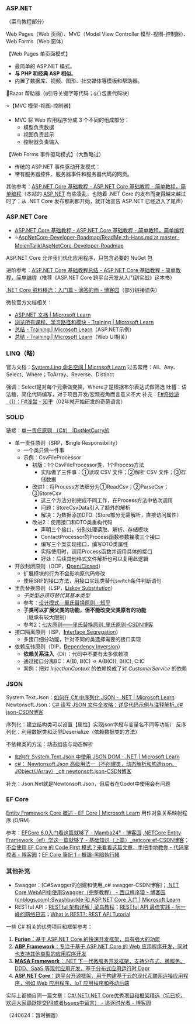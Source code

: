 ### ASP.NET

（菜鸟教程部分）

Web Pages（Web 页面）、MVC（Model View Controller 模型-视图-控制器）、Web Forms（Web 窗体）

【Web Pages 单页面模式】
- 最简单的 ASP.NET 模式。  
- **与 PHP 和经典 ASP 相似**。  
- 内置了数据库、视频、图形、社交媒体等模板和帮助器。

🔺Razor 帮助器（`@`引导关键字等代码；`@{}`包裹代码块）

⭐【MVC 模型-视图-控制器】
- MVC 将 Web 应用程序分成 3 个不同的组成部分：  
	- 模型负责数据  
	- 视图负责显示 
	- 控制器负责输入  

【Web Forms 事件驱动模式】（大致略过）
- 传统的 ASP.NET 事件驱动开发模式：  
- 带有服务器控件、服务器事件和服务器代码的网页。

其他参考：[ASP.NET Core 基础教程 - ASP.NET Core 基础教程 - 简单教程，简单编程](https://www.twle.cn/l/yufei/aspnetcore/dotnet-aspnet-index.html)（本站的 [ASP.NET](https://www.twle.cn/l/yufei/aspnet/aspnet-basic-index.html) 有些凌乱，也随着 .NET Core 的发布而变得越来越过时了；从 .NET Core 发布那刹那开始，就开始宣告 ASP.NET 已经迈入了尾声）

### ASP.NET Core

- [ASP.NET Core 基础教程 - ASP.NET Core 基础教程 - 简单教程，简单编程](https://www.twle.cn/l/yufei/aspnetcore/dotnet-aspnet-index.html)
- ⭐[AspNetCore-Developer-Roadmap/ReadMe.zh-Hans.md at master · MoienTajik/AspNetCore-Developer-Roadmap](https://github.com/MoienTajik/AspNetCore-Developer-Roadmap/blob/master/ReadMe.zh-Hans.md)

ASP.NET Core 允许我们优化应用程序，只包含必要的 NuGet 包

进阶参考：[ASP.NET Core 基础教程总结 - ASP.NET Core 基础教程 - 简单教程，简单编程](https://www.twle.cn/l/yufei/aspnetcore/dotnet-aspnet-summary.html)（推荐《ASP.NET Core 跨平台开发从入门到实战》这本书）

[.NET Core 资料精选：入门篇 - 滴答的雨 - 博客园](https://www.cnblogs.com/heyuquan/p/dotnet-basic-learning-resource.html)（部分链接遗失）

微软官方文档相关：
- [ASP.NET 文档 | Microsoft Learn](https://learn.microsoft.com/zh-cn/aspnet/core/?view=aspnetcore-8.0)
- [浏览所有课程、学习路径和模块 - Training | Microsoft Learn](https://learn.microsoft.com/zh-cn/training/browse/)
- [总结 - Training | Microsoft Learn](https://learn.microsoft.com/zh-cn/training/modules/create-razor-pages-aspnet-core/7-summary)（ASP.NET示例）
- [总结 - Training | Microsoft Learn](https://learn.microsoft.com/zh-cn/training/modules/get-started-with-web-development/7-summary)（Web UI相关）

### LINQ（略）

官方文档：[System.Linq 命名空间 | Microsoft Learn](https://learn.microsoft.com/zh-cn/dotnet/api/system.linq?view=net-8.0)
过去常用：All、Any、Select、Where；ToArray、Reverse、Distinct

强调：Select是对每个元素做变换，Where才是根据布尔表达式做筛选
吐槽：语法糖，简化代码编写，对于项目开发/宏观视角而言意义不大
补充：[F#奇妙游（1）：F#浅尝 - 知乎](https://zhuanlan.zhihu.com/p/640311160)（02年就开始研发的奇葩语言）

### SOLID

链接：[单一责任原则 （C#） |DotNetCurry的](https://www.dotnetcurry.com/software-gardening/1148/solid-single-responsibility-principle)

- 单一责任原则（SRP，**S**ingle Responsibility）
	- 一个类只做一件事
	- 示例：CsvFileProcessor
		- 初版：1个CsvFileProcessor类，1个Process方法
			- 实际做了三件事：①读取 CSV 文件；②解析 CSV 文件；③存储数据
		- 改进1：将Process方法细分为①ReadCsv；②ParseCsv；③StoreCsv
			- 这三个方法分别完成不同工作，在Process方法中依次调用
			- 问题：StoreCsvData引入了额外的解析
			- 解决：为数据添加DTO（Store部分无需解析，直接访问属性）
		- 改进2：使用接口和DTO类重构代码
			- 声明三个接口，分别处理读取、解析、存储模块
			- ContactProcessor的Process函数参数接收三个接口
			- 编写三个类实现接口，编写DTO类属性
			- 实际使用时，调用Process函数并调用具体的接口
			- 好处：后续其他格式文件解析也可以复用此逻辑
- 开放封闭原则（OCP，[**O**pen/Closed](https://www.dotnetcurry.com/software-gardening/1176/solid-open-closed-principle)）
	- 扩展模块的行为不会影响原代码修改
	- 使用SRP的接口方法，用接口实现类替代switch条件判断语句
- 里氏替换原则（LSP，[**L**iskov Substitution](https://www.dotnetcurry.com/software-gardening/1235/liskov-substitution-principle-lsp-solid-patterns)）
	- _子类型必须可替代其基本类型_
	- 参考：[设计模式—里氏替换原则 - 知乎](https://zhuanlan.zhihu.com/p/668593015)
	- **子类可以扩展父类的功能，但不能改变父类原有的功能**（继承有较大限制）
	- 参考2：[七大原则——里氏替换原则\_里氏原则-CSDN博客](https://blog.csdn.net/m0_37654408/article/details/105423543)
- 接口隔离原则（ISP，[**I**nterface Segregation](https://www.dotnetcurry.com/software-gardening/1257/interface-segregation-principle-isp-solid-principle)）
	- 多接口细分功能，针对不同的类选择需要的接口实现
- 依赖反转原则（DIP，[**D**ependency Inversion](https://www.dotnetcurry.com/software-gardening/1284/dependency-injection-solid-principles)）
	- **依赖关系注入**（DI）：代码中不要有太多依赖项
	- 通过接口分离BC：A(B), B(C) => A(B(C)), B(IC), C:IC
	- 案例：把对 _InjectionContext_ 的依赖换成了对 _CustomerService_ 的依赖

### JSON

System.Text.Json：[如何在 C# 中序列化 JSON - .NET | Microsoft Learn](https://learn.microsoft.com/zh-cn/dotnet/standard/serialization/system-text-json/how-to)
Newtonsoft.Json：[C# 读写 JSON 文件全攻略：详尽代码示例与注释解析\_c# json-CSDN博客](https://blog.csdn.net/z_344791576/article/details/137854878)

序列化：建立结构类可以设置【属性】实现json字段与变量名不同等功能）
反序列化：利用数据类和泛型Deserialize（依赖数据类的方法）

不依赖类的方法：动态组装与动态解析
- [如何在 System.Text.Json 中使用 JSON DOM - .NET | Microsoft Learn](https://learn.microsoft.com/zh-cn/dotnet/standard/serialization/system-text-json/use-dom)
- [c#： Newtonsoft.Json 高级用法一（不创建类，动态解析和构造json、JObject/JArray）\_c# newtonsoft.json-CSDN博客](https://blog.csdn.net/u010476739/article/details/120240346)

补充：Json.Net就是Newtonsoft.Json，但后者在Godot中使用会有问题

### EF Core

[Entity Framework Core 概述 - EF Core | Microsoft Learn](https://learn.microsoft.com/zh-cn/ef/core/)
用作对象关系映射程序 (O/RM)

参考：[EFCore 6.0入门看这篇就够了 - Mamba24⁸ - 博客园](https://www.cnblogs.com/Mamba8-24/p/16098812.html)
[.NETCore Entity Framework（ef）学这一篇就够了 - 基础知识（上篇）\_netcore ef-CSDN博客](https://blog.csdn.net/yiquan_yang/article/details/111589972)；[不会使用 EF Core 的 Code First 模式？来看看这篇文章，手把手地教你 - 代码掌控者 - 博客园](https://www.cnblogs.com/JackyGz/p/17931042.html)；[EF Core 筆記 1 - 概論-黑暗執行緒](https://blog.darkthread.net/blog/efcore-notes-1/)

### 其他补充

- Swagger：[C#Swagger的创建和使用\_c# swagger-CSDN博客]；[.NET Core WebAPI中使用Swagger（完整教程） - 西瓜程序猿 - 博客园 (cnblogs.com)](https://www.cnblogs.com/kimiliucn/p/17602073.html);[Swashbuckle 和 ASP.NET Core 入门 | Microsoft Learn](https://learn.microsoft.com/zh-cn/aspnet/core/tutorials/getting-started-with-swashbuckle?view=aspnetcore-8.0&tabs=visual-studio)
- RESTful API：[RESTful 架构详解 | 菜鸟教程](https://www.runoob.com/w3cnote/restful-architecture.html)；[RESTful API 最佳实践 - 阮一峰的网络日志](https://www.ruanyifeng.com/blog/2018/10/restful-api-best-practices.html)；[What is REST?: REST API Tutorial](https://restfulapi.net/)

一些 C# 相关的优秀项目和框架参考：
1. [**Furion**：基于 ASP.NET Core 的快速开发框架，具有强大的功能](https://www.cnblogs.com/Can-daydayup/p/17610367.html)
2. [**ABP Framework**：专注于基于 ASP.NET Core 的 Web 应用程序开发，同时也支持其他类型的应用程序开发](https://www.cnblogs.com/Can-daydayup/p/17610367.html)
3. [**MASA Framework**：.NET 下一代微服务开发框架，支持分布式、微服务、DDD、SaaS 等现代应用开发，基于分布式应用运行时 Dapr](https://www.cnblogs.com/Can-daydayup/p/17610367.html)
4. [**ASP.NET Core**：跨平台开源框架，用于构建基于云的现代互联网连接应用程序，例如 Web 应用程序、IoT 应用程序和移动后端](https://www.cnblogs.com/Can-daydayup/p/17610367.html)

实际上都摘自同一篇文章：[C#/.NET/.NET Core优秀项目和框架精选（坑已挖，欢迎大家踊跃提交PR或者Issues中留言） - 追逐时光者 - 博客园](https://www.cnblogs.com/Can-daydayup/p/17610367.html)

（240624：暂时搁置）
